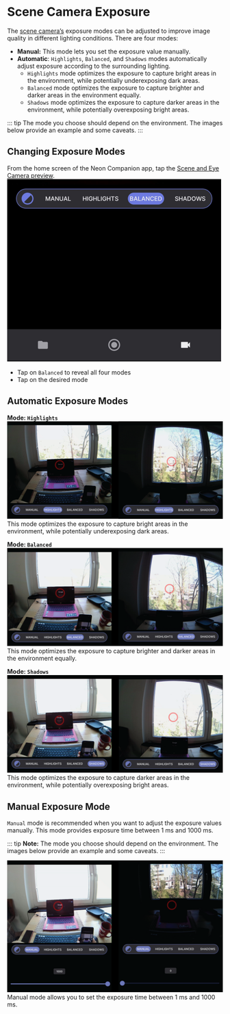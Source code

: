 # Scene Camera Exposure
The [scene camera’s](https://docs.pupil-labs.com/neon/data-collection/data-streams/#scene-video) exposure modes can be adjusted to improve image quality in different lighting conditions. There are four modes:

- **Manual:** This mode lets you set the exposure value manually.
- **Automatic**: `Highlights`, `Balanced`, and `Shadows` modes automatically adjust exposure according to the surrounding lighting.
    - `Highlights` mode optimizes the exposure to capture bright areas in the environment, while potentially underexposing dark areas.
    - `Balanced` mode optimizes the exposure to capture brighter and darker areas in the environment equally.
    - `Shadows` mode optimizes the exposure to capture darker areas in the environment, while potentially overexposing bright areas.

::: tip 
The mode you choose should depend on the environment. The images below provide an example and some caveats.
:::

## Changing Exposure Modes

From the home screen of the Neon Companion app, tap the [Scene and Eye Camera preview](https://docs.pupil-labs.com/neon/data-collection/first-recording/#_4-open-the-live-preview). ![Scene Exposure UI](UI_small.webp)

- Tap on `Balanced` to reveal all four modes 
- Tap on the desired mode

## Automatic Exposure Modes

**Mode: `Highlights`**
![This mode optimizes the exposure to capture bright areas in the environment, while potentially underexposing dark areas.](Highlight.webp)
This mode optimizes the exposure to capture bright areas in the environment, while potentially underexposing dark areas.

**Mode: `Balanced`**
![This mode optimizes the exposure to capture brighter and darker areas in the environment equally.](./Balance.webp)
This mode optimizes the exposure to capture brighter and darker areas in the environment equally.

**Mode: `Shadows`**
![This mode optimizes the exposure to capture darker areas in the environment, while potentially overexposing bright areas.](Shadow.webp)
This mode optimizes the exposure to capture darker areas in the environment, while potentially overexposing bright areas.

## Manual Exposure Mode

`Manual` mode is recommended when you want to adjust the exposure values manually. This mode provides exposure time between 1 ms and 1000 ms.

::: tip 
**Note:** The mode you choose should depend on the environment. The images below provide an example and some caveats.
:::

![Manual mode allows you to set the exposure time between 1 ms and 1000 ms.](Manual.webp)
Manual mode allows you to set the exposure time between 1 ms and 1000 ms.